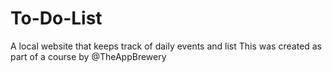 # To-Do-List

A local website that keeps track of daily events and list
This was created as part of a course by @TheAppBrewery
